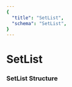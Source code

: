 ```yaml
---
{
  "title": "SetList",
  "schema": "SetList",
}
---
```


# SetList

### SetList Structure

<GenerateTable/>